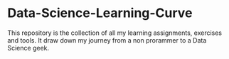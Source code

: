 # Data-Science-Learning-Curve
This repository is the collection of all my learning assignments, exercises and tools.
It draw down my journey from a non prorammer to a Data Science geek.
